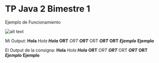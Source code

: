 # TP Java 2 Bimestre 1 

Ejemplo de Funcionamiento

![alt text](https://i.gyazo.com/2af1899d80eda2c41c896eaa86632bb2.gif)

Mi Output: 
<b>Hola</b>
<i>Hola</i>
<b><i>Hola</i></b>
<b>ORT</b>
<i>ORT</i>
<b><i>ORT</i></b>
<a href:ort.edu.ar>ORT</a>
<a href:ort.edu.ar><b><i>ORT</i></b></a>
<b><a href:ort.edu.ar>ORT</a></b>
<a href:ort.edu.ar><b><i>Ejemplo</i></b></a>
<b><a href:ort.edu.ar>Ejemplo</a></b>

El Output de la consigna:
<b>Hola</b>
<i>Hola</i>
<b><i>Hola</i></b> 
<b>ORT</b>
<i>ORT</i>
<b><i>ORT</i></b>
<a  href:ort.edu.ar>ORT</a>
<a  href:ort.edu.ar><b><i>ORT</i></b></a>
<b><a  href:ort.edu.ar>ORT</a></b>
<a  href:ort.edu.ar><b><i>Ejemplo</i></b></a>
<b><a  href:ort.edu.ar>Ejemplo</a></b>

